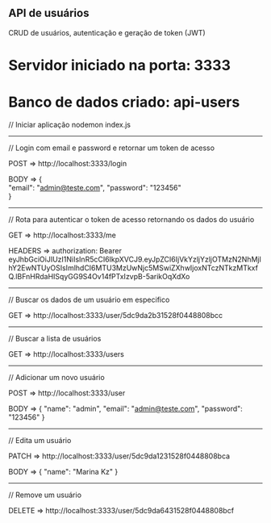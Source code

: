 ## API de usuários ##
CRUD de usuários, autenticação e geração de token (JWT)

# Servidor iniciado na porta: 3333
# Banco de dados criado: api-users

// Iniciar aplicação
nodemon index.js


______________________________________________________________ 
// Login com email e password e retornar um token de acesso

POST => http://localhost:3333/login

BODY =>
{   
  	"email": "admin@teste.com",
  	"password": "123456"  
}
 

______________________________________________________________
// Rota para autenticar o token de acesso retornando os dados do usuário

GET => http://localhost:3333/me

HEADERS =>
authorization: Bearer eyJhbGciOiJIUzI1NiIsInR5cCI6IkpXVCJ9.eyJpZCI6IjVkYzljYzljOTMzN2NhMjlhY2EwNTUyOSIsImlhdCI6MTU3MzUwNjc5MSwiZXhwIjoxNTczNTkzMTkxfQ.lBFnHRdaHISqyGG9S4Ov14fPTxIzvpB-5arikOqXdXo


______________________________________________________________
// Buscar os dados de um usuário em especifico

GET => http://localhost:3333/user/5dc9da2b31528f0448808bcc
 

______________________________________________________________
// Buscar a lista de usuários

GET => http://localhost:3333/users
 

______________________________________________________________
// Adicionar um novo usuário

POST => http://localhost:3333/user
 
BODY =>
{
	"name": "admin",
  	"email": "admin@teste.com",
  	"password": "123456" 
}


______________________________________________________________
// Edita um usuário

PATCH => http://localhost:3333/user/5dc9da1231528f0448808bca

BODY =>
{
  "name": "Marina Kz" 
}


______________________________________________________________
// Remove um usuário

DELETE => http://localhost:3333/user/5dc9da6431528f0448808bcf





 

